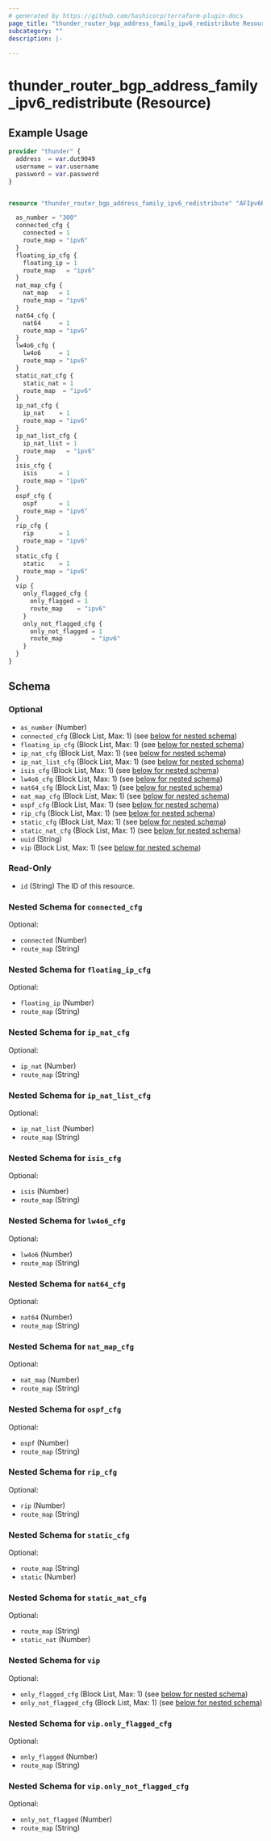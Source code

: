 ```yaml
---
# generated by https://github.com/hashicorp/terraform-plugin-docs
page_title: "thunder_router_bgp_address_family_ipv6_redistribute Resource - terraform-provider-thunder"
subcategory: ""
description: |-
  
---
```


# thunder_router_bgp_address_family_ipv6_redistribute (Resource)



## Example Usage

```terraform
provider "thunder" {
  address  = var.dut9049
  username = var.username
  password = var.password
}


resource "thunder_router_bgp_address_family_ipv6_redistribute" "AFIpv6RedistributeTest" {

  as_number = "300"
  connected_cfg {
    connected = 1
    route_map = "ipv6"
  }
  floating_ip_cfg {
    floating_ip = 1
    route_map   = "ipv6"
  }
  nat_map_cfg {
    nat_map   = 1
    route_map = "ipv6"
  }
  nat64_cfg {
    nat64     = 1
    route_map = "ipv6"
  }
  lw4o6_cfg {
    lw4o6     = 1
    route_map = "ipv6"
  }
  static_nat_cfg {
    static_nat = 1
    route_map  = "ipv6"
  }
  ip_nat_cfg {
    ip_nat    = 1
    route_map = "ipv6"
  }
  ip_nat_list_cfg {
    ip_nat_list = 1
    route_map   = "ipv6"
  }
  isis_cfg {
    isis      = 1
    route_map = "ipv6"
  }
  ospf_cfg {
    ospf      = 1
    route_map = "ipv6"
  }
  rip_cfg {
    rip       = 1
    route_map = "ipv6"
  }
  static_cfg {
    static    = 1
    route_map = "ipv6"
  }
  vip {
    only_flagged_cfg {
      only_flagged = 1
      route_map    = "ipv6"
    }
    only_not_flagged_cfg {
      only_not_flagged = 1
      route_map        = "ipv6"
    }
  }
}
```

<!-- schema generated by tfplugindocs -->
## Schema

### Optional

- `as_number` (Number)
- `connected_cfg` (Block List, Max: 1) (see [below for nested schema](#nestedblock--connected_cfg))
- `floating_ip_cfg` (Block List, Max: 1) (see [below for nested schema](#nestedblock--floating_ip_cfg))
- `ip_nat_cfg` (Block List, Max: 1) (see [below for nested schema](#nestedblock--ip_nat_cfg))
- `ip_nat_list_cfg` (Block List, Max: 1) (see [below for nested schema](#nestedblock--ip_nat_list_cfg))
- `isis_cfg` (Block List, Max: 1) (see [below for nested schema](#nestedblock--isis_cfg))
- `lw4o6_cfg` (Block List, Max: 1) (see [below for nested schema](#nestedblock--lw4o6_cfg))
- `nat64_cfg` (Block List, Max: 1) (see [below for nested schema](#nestedblock--nat64_cfg))
- `nat_map_cfg` (Block List, Max: 1) (see [below for nested schema](#nestedblock--nat_map_cfg))
- `ospf_cfg` (Block List, Max: 1) (see [below for nested schema](#nestedblock--ospf_cfg))
- `rip_cfg` (Block List, Max: 1) (see [below for nested schema](#nestedblock--rip_cfg))
- `static_cfg` (Block List, Max: 1) (see [below for nested schema](#nestedblock--static_cfg))
- `static_nat_cfg` (Block List, Max: 1) (see [below for nested schema](#nestedblock--static_nat_cfg))
- `uuid` (String)
- `vip` (Block List, Max: 1) (see [below for nested schema](#nestedblock--vip))

### Read-Only

- `id` (String) The ID of this resource.

<a id="nestedblock--connected_cfg"></a>
### Nested Schema for `connected_cfg`

Optional:

- `connected` (Number)
- `route_map` (String)


<a id="nestedblock--floating_ip_cfg"></a>
### Nested Schema for `floating_ip_cfg`

Optional:

- `floating_ip` (Number)
- `route_map` (String)


<a id="nestedblock--ip_nat_cfg"></a>
### Nested Schema for `ip_nat_cfg`

Optional:

- `ip_nat` (Number)
- `route_map` (String)


<a id="nestedblock--ip_nat_list_cfg"></a>
### Nested Schema for `ip_nat_list_cfg`

Optional:

- `ip_nat_list` (Number)
- `route_map` (String)


<a id="nestedblock--isis_cfg"></a>
### Nested Schema for `isis_cfg`

Optional:

- `isis` (Number)
- `route_map` (String)


<a id="nestedblock--lw4o6_cfg"></a>
### Nested Schema for `lw4o6_cfg`

Optional:

- `lw4o6` (Number)
- `route_map` (String)


<a id="nestedblock--nat64_cfg"></a>
### Nested Schema for `nat64_cfg`

Optional:

- `nat64` (Number)
- `route_map` (String)


<a id="nestedblock--nat_map_cfg"></a>
### Nested Schema for `nat_map_cfg`

Optional:

- `nat_map` (Number)
- `route_map` (String)


<a id="nestedblock--ospf_cfg"></a>
### Nested Schema for `ospf_cfg`

Optional:

- `ospf` (Number)
- `route_map` (String)


<a id="nestedblock--rip_cfg"></a>
### Nested Schema for `rip_cfg`

Optional:

- `rip` (Number)
- `route_map` (String)


<a id="nestedblock--static_cfg"></a>
### Nested Schema for `static_cfg`

Optional:

- `route_map` (String)
- `static` (Number)


<a id="nestedblock--static_nat_cfg"></a>
### Nested Schema for `static_nat_cfg`

Optional:

- `route_map` (String)
- `static_nat` (Number)


<a id="nestedblock--vip"></a>
### Nested Schema for `vip`

Optional:

- `only_flagged_cfg` (Block List, Max: 1) (see [below for nested schema](#nestedblock--vip--only_flagged_cfg))
- `only_not_flagged_cfg` (Block List, Max: 1) (see [below for nested schema](#nestedblock--vip--only_not_flagged_cfg))

<a id="nestedblock--vip--only_flagged_cfg"></a>
### Nested Schema for `vip.only_flagged_cfg`

Optional:

- `only_flagged` (Number)
- `route_map` (String)


<a id="nestedblock--vip--only_not_flagged_cfg"></a>
### Nested Schema for `vip.only_not_flagged_cfg`

Optional:

- `only_not_flagged` (Number)
- `route_map` (String)


